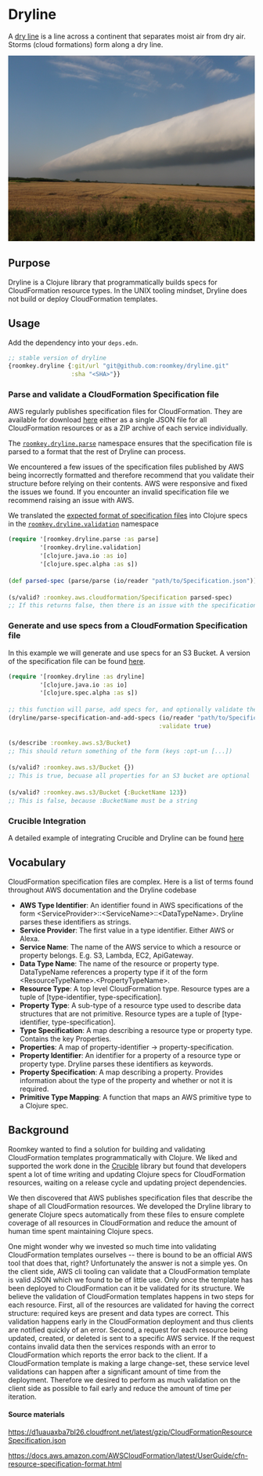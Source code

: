 # Dryline
A [dry line](https://en.wikipedia.org/wiki/Dry_line) is a line across a continent that separates moist air from dry air. Storms (cloud formations) form along a dry line.

![](docs/dryline.jpg)

## Purpose
Dryline is a Clojure library that programmatically builds specs for CloudFormation resource types. In the UNIX tooling mindset, Dryline does not build or deploy CloudFormation templates.

## Usage

Add the dependency into your `deps.edn`.

```clojure
;; stable version of dryline
{roomkey.dryline {:git/url "git@github.com:roomkey/dryline.git"
                  :sha "<SHA>"}}
```

### Parse and validate a CloudFormation Specification file
AWS regularly publishes specification files for CloudFormation. They are available for download [here](https://docs.aws.amazon.com/AWSCloudFormation/latest/UserGuide/cfn-resource-specification.html) either as a single JSON file for all CloudFormation resources or as a ZIP archive of each service individually.

The [`roomkey.dryline.parse`](src/roomkey/dryline/parse.clj) namespace ensures that the specification file is parsed to a format that the rest of Dryline can process.

We encountered a few issues of the specification files published by AWS being incorrectly formatted and therefore recommend that you validate their structure before relying on their contents. AWS were responsive and fixed the issues we found. If you encounter an invalid specification file we recommend raising an issue with AWS.

We translated the [expected format of specification files](https://docs.aws.amazon.com/AWSCloudFormation/latest/UserGuide/cfn-resource-specification-format.html) into Clojure specs in the [`roomkey.dryline.validation`](src/roomkey/dryline/validation.clj) namespace

```clojure
(require '[roomkey.dryline.parse :as parse]
         '[roomkey.dryline.validation]
         '[clojure.java.io :as io]
         '[clojure.spec.alpha :as s])
         
(def parsed-spec (parse/parse (io/reader "path/to/Specification.json")))

(s/valid? :roomkey.aws.cloudformation/Specification parsed-spec)
;; If this returns false, then there is an issue with the specification file
```

### Generate and use specs from a CloudFormation Specification file
In this example we will generate and use specs for an S3 Bucket. A version of the specification file can be found [here](test_resources/aws/S3BucketSpecification.json). 

```clojure
(require '[roomkey.dryline :as dryline]
         '[clojure.java.io :as io]
         '[clojure.spec.alpha :as s])
         
;; this function will parse, add specs for, and optionally validate the specifcation
(dryline/parse-specification-and-add-specs (io/reader "path/to/Specification.json")
                                           :validate true)
                                           
(s/describe :roomkey.aws.s3/Bucket)
;; This should return something of the form (keys :opt-un [...])

(s/valid? :roomkey.aws.s3/Bucket {})
;; This is true, becuase all properties for an S3 bucket are optional

(s/valid? :roomkey.aws.s3/Bucket {:BucketName 123})
;; This is false, because :BucketName must be a string
```

### Crucible Integration
A detailed example of integrating Crucible and Dryline can be found [here](docs/crucible.md)

## Vocabulary
CloudFormation specification files are complex. Here is a list of terms found throughout AWS documentation and the Dryline codebase

* **AWS Type Identifier**: An identifier found in AWS specifications of the form \<ServiceProvider\>::\<ServiceName\>::\<DataTypeName\>. Dryline parses these identifiers as strings.
* **Service Provider**: The first value in a type identifier. Either AWS or Alexa.
* **Service Name**: The name of the AWS service to which a resource or property belongs. E.g. S3, Lambda, EC2, ApiGateway.
* **Data Type Name**: The name of the resource or property type. DataTypeName references a property type if it of the form \<ResourceTypeName\>.\<PropertyTypeName\>.
* **Resource Type**: A top level CloudFormation type. Resource types are a tuple of [type-identifier, type-specification].
* **Property Type**: A sub-type of a resource type used to describe data structures that are not primitive. Resource types are a tuple of [type-identifier, type-specification].
* **Type Specification**: A map describing a resource type or property type. Contains the key Properties.
* **Properties**: A map of property-identifier -> property-specification.
* **Property Identifier**: An identifier for a property of a resource type or property type. Dryline parses these identifiers as keywords.
* **Property Specification**: A map describing a property. Provides information about the type of the property and whether or not it is required.
* **Primitive Type Mapping**: A function that maps an AWS primitive type to a Clojure spec.

## Background
Roomkey wanted to find a solution for building and validating CloudFormation templates programmatically with Clojure. We liked and supported the work done in the [Crucible](https://www.github.com/brabster/crucible) library but found that developers spent a lot of time writing and updating Clojure specs for CloudFormation resources, waiting on a release cycle and updating project dependencies. 

We then discovered that AWS publishes specification files that describe the shape of all CloudFormation resources. We developed the Dryline library to generate Clojure specs automatically from these files to ensure complete coverage of all resources in CloudFormation and reduce the amount of human time spent maintaining Clojure specs. 

One might wonder why we invested so much time into validating CloudFormation templates ourselves -- there is bound to be an official AWS tool that does that, right? Unfortunately the answer is not a simple yes. On the client side, AWS cli tooling can validate that a CloudFormation template is valid JSON which we found to be of little use. Only once the template has been deployed to CloudFormation can it be validated for its structure. We believe the validation of CloudFormation templates happens in two steps for each resource. First, all of the resources are validated for having the correct structure: required keys are present and data types are correct. This validation happens early in the CloudFormation deployment and thus clients are notified quickly of an error. Second, a request for each resource being updated, created, or deleted is sent to a specific AWS service. If the request contains invalid data then the services responds with an error to CloudFormation which reports the error back to the client. If a CloudFormation template is making a large change-set, these service level validations can happen after a significant amount of time from the deployment. Therefore we desired to perform as much validation on the client side as possible to fail early and reduce the amount of time per iteration.

#### Source materials

<https://d1uauaxba7bl26.cloudfront.net/latest/gzip/CloudFormationResourceSpecification.json>

<https://docs.aws.amazon.com/AWSCloudFormation/latest/UserGuide/cfn-resource-specification-format.html>
